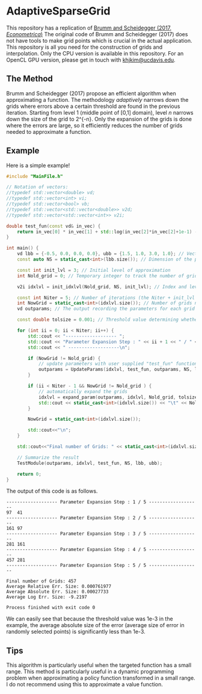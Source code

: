 # AdaptiveSparseGrid
This repository has a replication of [Brumm and Scheidegger (2017, *Econometrica*)](https://onlinelibrary.wiley.com/doi/abs/10.3982/ECTA12216)
The original code of Brumm and Scheidegger (2017) does not have tools to make grid points which is crucial in the actual application. This repository is all you need for the construction of grids and interpolation. Only the CPU version is available in this repository. For an OpenCL GPU version, please get in touch with khjkim@ucdavis.edu.

## The Method
Brumm and Scheidegger (2017) propose an efficient algorithm when approximating a function. The methodology *adaptively* narrows down the grids where errors above a certain threshold are found in the previous iteration. Starting from level 1 (middle point of [0,1] domain), level *n* narrows down the size of the grid to 2^{-n}. Only the expansion of the grids is done where the errors are large, so it efficiently reduces the number of grids needed to approximate a function.

## Example
Here is a simple example!

```cpp
#include "MainFile.h"

// Notation of vectors:
//typedef std::vector<double> vd;
//typedef std::vector<int> vi;
//typedef std::vector<bool> vb;
//typedef std::vector<std::vector<double>> v2d;
//typedef std::vector<std::vector<int>> v2i;

double test_fun(const vd& in_vec) {
    return in_vec[0] * in_vec[1] + std::log(in_vec[2]*in_vec[2]+1e-1) - 0.5*std::log(std::fabs(in_vec[3])+1e-1);
}

int main() {
    vd lbb = {-0.5, 0.0, 0.0, 0.0}, ubb = {1.5, 1.0, 3.0, 1.0}; // Vectors of lower and upper bound
    const auto NS = static_cast<int>(lbb.size()); // Dimension of the problem

    const int init_lvl = 3; // Initial level of approximation
    int Nold_grid = 0; // Temporary integer to track the number of grids

    v2i idxlvl = init_idxlvl(Nold_grid, NS, init_lvl); // Index and level of each grid

    const int Niter = 5; // Number of iterations (the Niter + init_lvl = maximum level of approximation)
    int NowGrid = static_cast<int>(idxlvl.size()); // Number of grids now
    vd outparams; // The output recording the parameters for each grid points

    const double tolsize = 0.001; // Threshold value determining whether to expand the grid or not

    for (int ii = 0; ii < Niter; ii++) {
        std::cout << "------------------- ";
        std::cout << "Parameter Expansion Step : " << ii + 1 << " / " << Niter;
        std::cout << " -------------------\n";

        if (NowGrid != Nold_grid) {
            // update parameters with user supplied "test_fun" function
            outparams = UpdateParams(idxlvl, test_fun, outparams, NS, lbb, ubb);
        }

        if (ii < Niter - 1 && NowGrid != Nold_grid ) {
            // automatically expand the grids
            idxlvl = expand_param(outparams, idxlvl, Nold_grid, tolsize, NS);
            std::cout << static_cast<int>(idxlvl.size()) << "\t" << Nold_grid << "\t";
        }

        NowGrid = static_cast<int>(idxlvl.size());

        std::cout<<"\n";
    }

    std::cout<<"Final number of Grids: " << static_cast<int>(idxlvl.size()) << "\n";

    // Summarize the result
    TestModule(outparams, idxlvl, test_fun, NS, lbb, ubb);

    return 0;
}

```

The output of this code is as follows.

```
------------------- Parameter Expansion Step : 1 / 5 -------------------
97	41	
------------------- Parameter Expansion Step : 2 / 5 -------------------
161	97	
------------------- Parameter Expansion Step : 3 / 5 -------------------
281	161	
------------------- Parameter Expansion Step : 4 / 5 -------------------
457	281	
------------------- Parameter Expansion Step : 5 / 5 -------------------

Final number of Grids: 457
Average Relative Err. Size: 0.000761977
Average Absolute Err. Size: 0.00027733
Average Log Err. Size: -9.2197

Process finished with exit code 0
```
We can easily see that because the threshold value was 1e-3 in the example, the average absolute size of the error (average size of error in randomly selected points) is significantly less than 1e-3.

## Tips
This algorithm is particularly useful when the targeted function has a small range. This method is particularly useful in a dynamic programming problem when approximating a policy function transformed in a small range. I do not recommend using this to approximate a value function.
